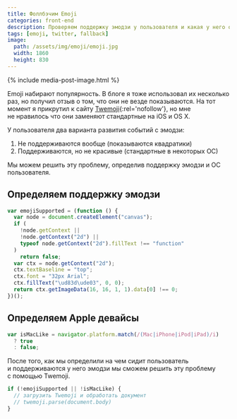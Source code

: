 ```yaml
---
title: Фоллбэчим Emoji
categories: front-end
description: Проверяем поддержку эмодзи у пользователя и какая у него операционная система. После этого подключаем любые эмодзи для корректного отображения смайликов.
tags: [emoji, twitter, fallback]
image:
  path: /assets/img/emoji/emoji.jpg
  width: 1860
  height: 830
---
```


{% include media-post-image.html %}

Emoji набирают популярность. В блоге я тоже использовал их несколько раз, но получил отзыв о том, что они не везде показываются. На тот момент я прикрутил к сайту [Twemoji](https://github.com/twitter/twemoji){:rel='nofollow'}, но мне не нравилось что они заменяют стандартные на iOS и OS X.

У пользователя два варианта развития событий с эмодзи:

1. Не поддерживаются вообще (показываются квадратики)
2. Поддерживаются, но не красивые (стандартные в некоторых ОС)

Мы можем решить эту проблему, определив поддержку эмодзи и ОС пользователя.

## Определяем поддержку эмодзи

```js
var emojiSupported = (function () {
  var node = document.createElement("canvas");
  if (
    !node.getContext ||
    !node.getContext("2d") ||
    typeof node.getContext("2d").fillText !== "function"
  )
    return false;
  var ctx = node.getContext("2d");
  ctx.textBaseline = "top";
  ctx.font = "32px Arial";
  ctx.fillText("\ud83d\ude03", 0, 0);
  return ctx.getImageData(16, 16, 1, 1).data[0] !== 0;
})();
```

## Определяем Apple девайсы

```js
var isMacLike = navigator.platform.match(/(Mac|iPhone|iPod|iPad)/i)
  ? true
  : false;
```

После того, как мы определили на чем сидит пользователь и поддерживаются у него эмодзи мы сможем решить эту проблему с помощью Twemoji.

```js
if (!emojiSupported || !isMacLike) {
  // загрузить Twemoji и обработать документ
  // twemoji.parse(document.body)
}
```

